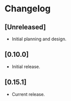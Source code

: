 # Changelog

## [Unreleased]

- Initial planning and design.

## [0.10.0]

- Initial release.

## [0.15.1]

- Current release.